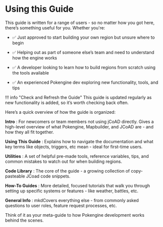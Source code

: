 # Using this Guide
This guide is written for a range of users - so no matter how you got here, there’s something useful for you.
Whether you're:

- :white_check_mark: Just approved to start building your own region but unsure where to begin

- :white_check_mark: Helping out as part of someone else’s team and need to understand how the engine works

- :white_check_mark: A developer looking to learn how to build regions from scratch using the tools available

- :white_check_mark: An experienced Pokengine dev exploring new functionality, tools, and tips

!!! info "Check and Refresh the Guide"
    This guide is updated regularly as new functionality is added, so it’s worth checking back often.

   
Here’s a quick overview of how the guide is organized:

**Intro**
: For newcomers or team members not using jCoAD directly. Gives a high-level overview of what Pokengine, Mapbuilder, and JCoAD are - and how they all fit together.

**Using This Guide**
: Explains how to navigate the documentation and what key terms like objects, triggers, etc mean - ideal for first-time users.

**Utilities**
: A set of helpful pre-made tools, reference variables, tips, and common mistakes to watch out for when building regions.

**Code Library**
: The core of the guide - a growing collection of copy-pasteable JCoad code snippets.

**How-To Guides**
: More detailed, focused tutorials that walk you through setting up specific systems or features - like weather, battles, etc.

**General Info**
: mkdCovers everything else - from commonly asked questions to user roles, feature request processes, etc.

Think of it as your meta-guide to how Pokengine development works behind the scenes.